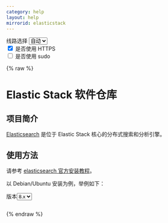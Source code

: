 ```yaml
---
category: help
layout: help
mirrorid: elasticstack
---
```


<!-- 本 markdown 从 tuna/mirrorz-help-ng 自动生成，如需修改请参阅该仓库 -->

<style>.z-help tmpl { display: none }</style>

<div class="z-wrap">
    <form class="z-form z-global" onchange="form_update(null)" onsubmit="return false">
        <div>
            <label for="e0a5cecb">线路选择</label>
            <select id="e0a5cecb" name="host">
                <option selected="selected" value="{{ site.url }}">自动</option>
                <option value="{{ site.urlv4 }}">IPv4</option>
                <option value="{{ site.urlv6 }}">IPv6</option>
            </select>
        </div>
        <div>
            <input id="144d763c" name="_scheme" type="checkbox" checked>
            <label for="144d763c">是否使用 HTTPS</label>
        </div>
        <div>
            <input id="4659e7da" name="_sudo" type="checkbox">
            <label for="4659e7da">是否使用 sudo</label>
        </div>
    </form>
</div>
{% raw %}
<div class="z-help"><h1>Elastic Stack 软件仓库</h1>
<h2>项目简介</h2>
<p><a href="https://www.elastic.co/cn/what-is/elasticsearch">Elasticsearch</a> 是位于 Elastic Stack 核心的分布式搜索和分析引擎。</p>
<h2>使用方法</h2>
<p>请参考 <a href="https://www.elastic.co/guide/en/elasticsearch/reference/current/deb.html">elasticsearch 官方安装教程</a>。</p>
<p>以 Debian/Ubuntu 安装为例，举例如下：</p>
<div class="z-wrap"><form class="z-form" onchange="form_update(event)" onsubmit="return false"><div><label for="cb632c0c" title>版本</label><select id="cb632c0c" name="version" title><option value="8.x">8.x</option><option value="7.x">7.x</option><option value="6.x">6.x</option></select></div></form><pre class="z-code"></pre></div><tmpl z-input="version" z-lang="bash">
wget -qO - https://artifacts.elastic.co/GPG-KEY-elasticsearch | {{sudo}}gpg --dearmor -o /usr/share/keyrings/elasticsearch-keyring.gpg
echo "deb [signed-by=/usr/share/keyrings/elasticsearch-keyring.gpg] {{endpoint}}/{{version}}/apt/ stable main" | {{sudo}}tee /etc/apt/sources.list.d/elastic-{{version}}.list
{{sudo}}apt-get update &amp;&amp; {{sudo}}apt-get install elasticsearch
</tmpl><script id="z-config" type="application/x-mirrorz-help">eyJfIjogIkVsYXN0aWMgU3RhY2sgXHU4ZjZmXHU0ZWY2XHU0ZWQzXHU1ZTkzIiwgImJsb2NrIjogWyJpbnRybyIsICJ1c2FnZSJdLCAiaW5wdXQiOiB7InZlcnNpb24iOiB7Il8iOiAiXHU3MjQ4XHU2NzJjIiwgIm9wdGlvbiI6IHsiOC54IjogbnVsbCwgIjcueCI6IG51bGwsICI2LngiOiBudWxsfX19LCAicGVybWFsaW5rIjogImVsYXN0aWNzZWFyY2giLCAibmFtZSI6ICJlbGFzdGljc3RhY2sifQ==</script>
</div>

{% endraw %}

<script src="/static/js/mustache.js?{{ site.data['hash'] }}"></script>
<script src="/static/js/zdocs.js?{{ site.data['hash'] }}"></script>
